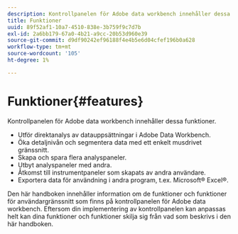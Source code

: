 ```yaml
---
description: Kontrollpanelen för Adobe data workbench innehåller dessa funktioner.
title: Funktioner
uuid: 89f52af1-10a7-4510-838e-3b759f9c7d7b
exl-id: 2a6bb179-67a0-4b21-a9cc-20b53d960e39
source-git-commit: d9df90242ef96188f4e4b5e6d04cfef196b0a628
workflow-type: tm+mt
source-wordcount: '105'
ht-degree: 1%

---
```


# Funktioner{#features}

Kontrollpanelen för Adobe data workbench innehåller dessa funktioner.

* Utför direktanalys av datauppsättningar i Adobe Data Workbench.
* Öka detaljnivån och segmentera data med ett enkelt musdrivet gränssnitt.
* Skapa och spara flera analyspaneler.
* Utbyt analyspaneler med andra.
* Åtkomst till instrumentpaneler som skapats av andra användare.
* Exportera data för användning i andra program, t.ex. Microsoft® Excel®.

Den här handboken innehåller information om de funktioner och funktioner för användargränssnitt som finns på kontrollpanelen för Adobe data workbench. Eftersom din implementering av kontrollpanelen kan anpassas helt kan dina funktioner och funktioner skilja sig från vad som beskrivs i den här handboken.
